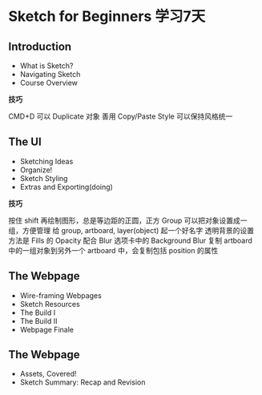 # Sketch for Beginners 学习7天

## Introduction

* What is Sketch?
* Navigating Sketch
* Course Overview

**技巧**

CMD+D 可以 Duplicate 对象
善用 Copy/Paste Style 可以保持风格统一

## The UI

* Sketching Ideas
* Organize!
* Sketch Styling
* Extras and Exporting(doing)

**技巧**

按住 shift 再绘制图形，总是等边距的正圆，正方
Group 可以把对象设置成一组，方便管理
给 group, artboard, layer(object) 起一个好名字
透明背景的设置方法是 Fills 的 Opacity 配合 Blur 选项卡中的 Background Blur
复制 artboard 中的一组对象到另外一个 artboard 中，会复制包括 position 的属性

## The Webpage

* Wire-framing Webpages
* Sketch Resources
* The Build I
* The Build II
* Webpage Finale

## The Webpage

* Assets, Covered!
* Sketch Summary: Recap and Revision

